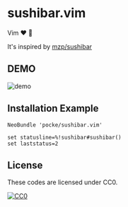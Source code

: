sushibar.vim
==========

Vim :heart: :sushi:

It's inspired by [mzp/sushibar](https://github.com/mzp/sushibar)


DEMO
------


![demo](https://user-images.githubusercontent.com/4361134/31574944-f4f3a800-b115-11e7-8226-ab59f14588c4.gif)

Installation Example
--------

```vim
NeoBundle 'pocke/sushibar.vim'

set statusline=%!sushibar#sushibar()
set laststatus=2
```

License
-------

These codes are licensed under CC0.

[![CC0](http://i.creativecommons.org/p/zero/1.0/88x31.png "CC0")](http://creativecommons.org/publicdomain/zero/1.0/deed.en)


